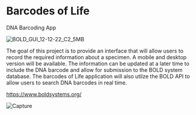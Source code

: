 # Barcodes of Life  
DNA Barcoding App  

![BOLD_GUI_12-12-22_C2_5MB](https://user-images.githubusercontent.com/22214754/207253090-c121559e-12ba-49b5-aedd-701ae444f736.gif)      

The goal of this project is to provide an interface that will allow users to record the required information about a specimen. A mobile and desktop version will be available. The information can be updated at a later time to include the DNA barcode and allow for submission to the BOLD system database. The barcodes of Life application will also utilze the BOLD API to allow users to search DNA barcodes in real time.  

https://www.boldsystems.org/  

![Capture](https://user-images.githubusercontent.com/22214754/206771647-b6a20318-a6cf-4007-8234-765cc29378cd.PNG)  
